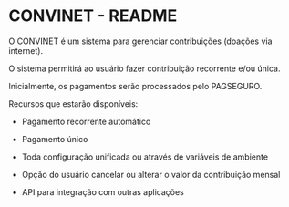 # CONVINET - README

O CONVINET é um sistema para gerenciar contribuições (doações via internet).  

O sistema permitirá ao usuário fazer contribuição recorrente e/ou única.  

Inicialmente, os pagamentos serão processados pelo PAGSEGURO.

Recursos que estarão disponíveis:

* Pagamento recorrente automático

* Pagamento único

* Toda configuração unificada ou através de variáveis de ambiente

* Opção do usuário cancelar ou alterar o valor da contribuição mensal

* API para integração com outras aplicações